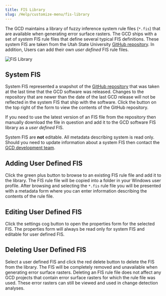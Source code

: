 ```yaml
---
title: FIS Library
slug: /Help/customize-menu/fis-library
---
```



The GCD maintains a library of fuzzy inference system rule files (`*.fis`) that are available when generating error surface rasters. The GCD ships with a set of *system* FIS rule files that define several typical FIS definitions. These system FIS are taken from the Utah State University [GitHub repository](https://github.com/Riverscapes/fis-dem-error). In addition, Users can add their own *user defined* FIS rule files. 

![FIS Library](/img/CommandRefs/03_Customize/fis-library.png)

## System FIS

System FIS represented a snapshot of the [GitHub repository](https://github.com/Riverscapes/fis-dem-error) that was taken at the last time that the GCD software was released. Changes to the repository that are newer than the date of the last GCD release will not be reflected in the system FIS that ship with the software. Click the button on the top right of the form to view the contents of the GitHub repository.

If you need to use the latest version of an FIS file from the repository then manually download the file in question and add it to the GCD software FIS library as a *user defined* FIS.

System FIS are **not** editable. All metadata describing system is read only. Should you need to update information about a system FIS then contact the [GCD development team](/About/support).

## Adding User Defined FIS

Click the green plus button to browse to an existing FIS rule file and add it to the library. The FIS rule file will be copied into a folder in your Windows user profile. After browsing and selecting the `*.fis` rule file you will be presented with a metadata form where you can enter information describing the contents of the rule file. 

<YouTubeEmbed videoId="84KgNRMQp2k" title="FIS Library Video" />

## Editing User Defined FIS

Click the settings cog button to open the properties form for the selected FIS. The properties form will always be read only for system FIS and editable for user defined FIS.

## Deleting User Defined FIS

Select a user defined FIS and click the red delete button to delete the FIS from the library. The FIS will be completely removed and unavailable when generating error surface rasters. Deleting an FIS rule file does not affect any GCD projects that contain error surface rasters for which the rule file was used. These error rasters can still be viewed and used in change detection analyses.
